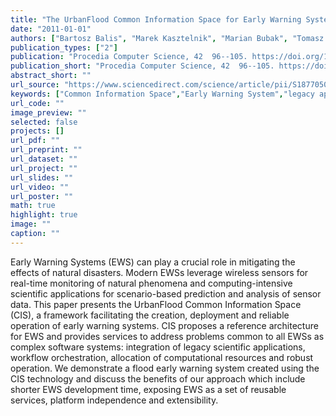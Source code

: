 ```yaml
---
title: "The UrbanFlood Common Information Space for Early Warning Systems"
date: "2011-01-01"
authors: ["Bartosz Balis", "Marek Kasztelnik", "Marian Bubak", "Tomasz Bartynski", "Tomasz Gubala", "Piotr Nowakowski", "Jeroen Broekhuijsen"]
publication_types: ["2"]
publication: "Procedia Computer Science, 42  96--105. https://doi.org/10.1016/j.procs.2011.04.011"
publication_short: "Procedia Computer Science, 42  96--105. https://doi.org/10.1016/j.procs.2011.04.011"
abstract_short: ""
url_source: "https://www.sciencedirect.com/science/article/pii/S187705091100069X"
keywords: ["Common Information Space","Early Warning System","legacy applications","Service Oriented Architecture","software framework"]
url_code: ""
image_preview: ""
selected: false
projects: []
url_pdf: ""
url_preprint: ""
url_dataset: ""
url_project: ""
url_slides: ""
url_video: ""
url_poster: ""
math: true
highlight: true
image: ""
caption: ""
---
```

Early Warning Systems (EWS) can play a crucial role in mitigating the effects of natural disasters. Modern EWSs leverage wireless sensors for real-time monitoring of natural phenomena and computing-intensive scientific applications for scenario-based prediction and analysis of sensor data. This paper presents the UrbanFlood Common Information Space (CIS), a framework facilitating the creation, deployment and reliable operation of early warning systems. CIS proposes a reference architecture for EWS and provides services to address problems common to all EWSs as complex software systems: integration of legacy scientific applications, workflow orchestration, allocation of computational resources and robust operation. We demonstrate a flood early warning system created using the CIS technology and discuss the benefits of our approach which include shorter EWS development time, exposing EWS as a set of reusable services, platform independence and extensibility.
